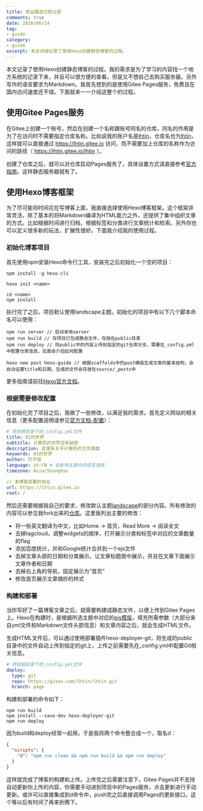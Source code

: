 ```yaml
---
title: 本站建造过程记录
comments: true
date: 2020/06/14
tag:
- guide
category:
- guide
excerpt: 本文详细记录了使用Hexo创建静态博客的过程。
---
```


本文记录了使用Hexo创建静态博客的过程。我的需求是为了学习的内容找一个地方系统的记录下来，并且可以很方便的查看，但是又不想自己去购买服务器。另外写作的语言要求为Markdown。我首先想到的是使用Gitee Pages服务，免费且在国内访问速度还不错。下面就来一一介绍这整个的过程。

## 使用Gitee Pages服务

在Gitee上创建一个账号，然后在创建一个名称跟账号同名的仓库。同名的作用是为了在访问时不需要指定仓库名称。比如说我的账户名是[lhtin](https://gitee.com/lhtin)，仓库名也为[lhtin](https://gitee.com/lhtin/lhtin)，这样就可以直接通过 https://lhtin.gitee.io 访问，而不需要加上仓库的名称作为访问的路径（ https://lhtin.gitee.io/lhtin ）。

创建了仓库之后，就可以对仓库启动Pages服务了，具体设置方式请直接参考[官方指南](https://gitee.com/help/articles/4136)。这样静态服务器就有了。

## 使用Hexo博客框架

为了尽可能将时间花在写博客上面，我直接选择使用Hexo博客框架。这个框架非常灵活，除了基本的将Markdown编译为HTML能力之外，还提供了集中组织文章的方式。比如根据时间进行归档，根据标签和分类进行文章统计和检索。另外你也可以定义很多新的玩法，扩展性很好。下面我介绍我的使用过程。

### 初始化博客项目

首先使用npm安装Hexo命令行工具，安装完之后初始化一个空的项目：

```shell
npm install -g hexo-cli

hexo init <name>

cd <name>
npm install
```

执行完了之后，项目默认使用landscape主题。初始化的项目中有以下几个脚本命名可以使用：

```shell
npm run server // 启动本地server
npm run build // 将项目打包成静态文件，存放在public目录
npm run deploy // 将public中的内容上传到指定的git仓库分支，需要在_config.yml中配置仓库信息，后面会介绍如何配置

hexo new post hexo-guide // 根据scaffolds中的post模版生成文章的基本结构，会自动设置title和日期，生成的文件会存放在source/_posts中
```

更多指南请前往[Hexo官方文档](https://hexo.io/zh-cn/docs)。

### 根据需要修改配置

在初始化完了项目之后，我做了一些修改，以满足我的需求。首先定义网站的相关信息（更多配置说明请参见[官方文档-配置](https://hexo.io/zh-cn/docs/configuration)）：

```yml
# 项目根目录下的_config.yml文件
title: 01的世界
subtitle: 计算机的世界没有秘密
description: 这里有关于计算机的方方面面
keywords: 01的世界
author: 钉子哥
language: zh-CN # 会影响主题中的语言选择
timezone: Asia/Shanghai

// 本博客部署的地址
url: https://lhtin.gitee.io
root: /
```

然后还需要根据我自己的要求，修改默认主题[landscape](https://github.com/hexojs/hexo-theme-landscape)的部分内容。所有修改的内容可以参见我fork出来的[仓库](https://gitee.com/lhtin/hexo-theme-landscape)。这里我列出主要的修改：

- 将一些英文翻译为中文，比如Home -> 首页，Read More -> 阅读全文
- 去掉tagcloud，调整widgets的顺序，打开展示分类和标签中对应的文章数量的flag
- 添加百度统计，并和Google统计合并到一个ejs文件
- 去掉文章头部的日期和分类展示。让文章标题居中展示，并且在文章下面展示文章作者和日期
- 去掉右上角的导航，固定展示为“首页”
- 修改首页展示文章摘抄的样式

### 构建和部署

当你写好了一篇博客文章之后，就需要构建成静态文件，以便上传到Gitee Pages上。Hexo在构建时，是根据所选主题中对应的[ejs模版](https://ejs.co)，填充所需参数（大部分来自yml文件和Markdown文件头部信息）和文章内容之后，就会生成HTML文件。

生成HTML文件后，可以通过使用部署插件hexo-deployer-git，将生成的public目录中的文件自动上传到指定的git上，上传之前需要先在_config.yml中配置Git相关信息。

```yml
# 项目根目录下的_config.yml文件
deploy:
  type: git
  repo: https://gitee.com/lhtin/lhtin.git
  branch: page
```

构建和部署的命令如下：

```
npm run build
npm install --save-dev hexo-deployer-git
npm run deploy
```

因为build和deploy经常一起用，于是我将两个命令整合成一个，取名d：

```json
{
  "scripts": {
    "d": "npm run clean && npm run build && npm run deploy"
  }
}
```

这样就完成了博客的构建和上传。上传完之后需要注意下，Gitee Pages并不支持自动更新你上传的内容，你需要手动进到项目中的Pages服务，点击更新进行手动更新。或许可以直接集成到d命令中，push完之后直接调用Pages的更新接口。这个等以后有时间了再来折腾下。